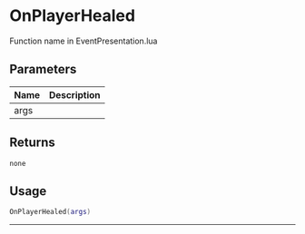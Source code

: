# OnPlayerHealed

Function name in EventPresentation.lua

## Parameters

| Name | Description |
| ---- | ----------- |
| args |             |

## Returns

`none`

## Usage

```lua
OnPlayerHealed(args)
```

---
